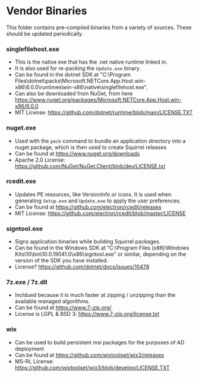 # Vendor Binaries
This folder contains pre-compiled binaries from a variety of sources. These should be updated periodically.

### singlefilehost.exe
- This is the native exe that has the .net native runtime linked in. 
- It is also used for re-packing the `Update.exe` binary.
- Can be found in the dotnet SDK at "C:\Program Files\dotnet\packs\Microsoft.NETCore.App.Host.win-x86\6.0.0\runtimes\win-x86\native\singlefilehost.exe".
- Can also be downloaded from NuGet, from here https://www.nuget.org/packages/Microsoft.NETCore.App.Host.win-x86/6.0.0
- MIT License: https://github.com/dotnet/runtime/blob/main/LICENSE.TXT

### nuget.exe
- Used with the `pack` command to bundle an application directory into a nuget package, which is then used to create Squirrel releases
- Can be found at https://www.nuget.org/downloads
- Apache 2.0 License: https://github.com/NuGet/NuGet.Client/blob/dev/LICENSE.txt

### rcedit.exe
- Updates PE resources, like VersionInfo or icons. It is used when generating `Setup.exe` and `Update.exe` to apply the user preferences.
- Can be found at https://github.com/electron/rcedit/releases
- MIT License: https://github.com/electron/rcedit/blob/master/LICENSE

### signtool.exe
- Signs application binaries while building Squirrel packages.
- Can be found in the Windows SDK at "C:\Program Files (x86)\Windows Kits\10\bin\10.0.19041.0\x86\signtool.exe" or similar, depending on the version of the SDK you have installed.
- License? https://github.com/dotnet/docs/issues/10478

### 7z.exe / 7z.dll
- Incldued because it is much faster at zipping / unzipping than the available managed algorithms.
- Can be found at https://www.7-zip.org/
- License is LGPL & BSD 3: https://www.7-zip.org/license.txt

### wix
- Can be used to build persistent msi packages for the purposes of AD deployment
- Can be found at https://github.com/wixtoolset/wix3/releases
- MS-RL License: https://github.com/wixtoolset/wix3/blob/develop/LICENSE.TXT